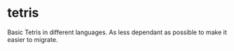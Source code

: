 # tetris
Basic Tetris in different languages. As less dependant as possible to make it easier to migrate.
